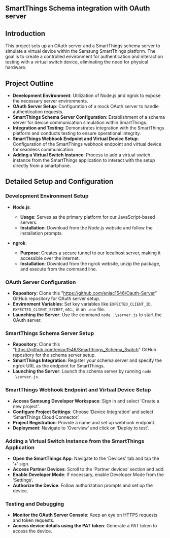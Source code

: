 ## SmartThings Schema integration with OAuth server
## Introduction
This project sets up an OAuth server and a SmartThings schema server to simulate a virtual device within the Samsung SmartThings platform. The goal is to create a controlled environment for authentication and interaction testing with a virtual switch device, eliminating the need for physical hardware.

## Project Outline
- **Development Environment**: Utilization of Node.js and ngrok to expose the necessary server environments.
- **OAuth Server Setup**: Configuration of a mock OAuth server to handle authentication requests.
- **SmartThings Schema Server Configuration**: Establishment of a schema server for device communication simulation within SmartThings.
- **Integration and Testing**: Demonstrates integration with the SmartThings platform and conducts testing to ensure operational integrity.
- **SmartThings Webhook Endpoint and Virtual Device Setup**: Configuration of the SmartThings webhook endpoint and virtual device for seamless communication.
- **Adding a Virtual Switch Instance**: Process to add a virtual switch instance from the SmartThings application to interact with the setup directly from a smartphone.

## Detailed Setup and Configuration

### Development Environment Setup
- **Node.js**: 
  - **Usage**: Serves as the primary platform for our JavaScript-based servers.
  - **Installation**: Download from the Node.js website and follow the installation prompts.

- **ngrok**: 
  - **Purpose**: Creates a secure tunnel to our localhost server, making it accessible over the internet.
  - **Installation**: Download from the ngrok website, unzip the package, and execute from the command line.

### OAuth Server Configuration
- **Repository**: Clone this "https://github.com/eniac1546/Oauth-Server" GitHub repository for OAuth server setup.
- **Environment Variables**: Set key variables like `EXPECTED_CLIENT_ID`, `EXPECTED_CLIENT_SECRET`, etc., in an `.env` file.
- **Launching the Server**: Use the command `node .\server.js` to start the OAuth server.

### SmartThings Schema Server Setup
- **Repository**: Clone this "https://github.com/eniac1546/Smartthings_Schema_Switch" GitHub repository for the schema server setup.
- **SmartThings Integration**: Register your schema server and specify the ngrok URL as the endpoint for SmartThings.
- **Launching the Server**: Launch the schema server by running `node .\server.js`.

### SmartThings Webhook Endpoint and Virtual Device Setup
- **Access Samsung Developer Workspace**: Sign in and select 'Create a new project'.
- **Configure Project Settings**: Choose ‘Device Integration’ and select ‘SmartThings Cloud Connector’.
- **Project Registration**: Provide a name and set up webhook endpoint.
- **Deployment**: Navigate to ‘Overview’ and click on ‘Deploy to test’.

### Adding a Virtual Switch Instance from the SmartThings Application
- **Open the SmartThings App**: Navigate to the ‘Devices’ tab and tap the ‘+’ sign.
- **Access Partner Devices**: Scroll to the ‘Partner devices’ section and add.
- **Enable Developer Mode**: If necessary, enable Developer Mode from the ‘Settings’.
- **Authorize the Device**: Follow authorization prompts and set up the device.

### Testing and Debugging
- **Monitor the OAuth Server Console**: Keep an eye on HTTPS requests and token requests.
- **Access device details using the PAT token**: Generate a PAT token to access the device.
